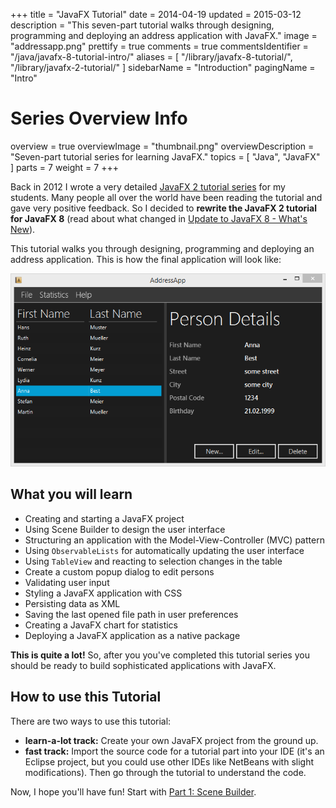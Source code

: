 +++
title = "JavaFX Tutorial"
date = 2014-04-19
updated = 2015-03-12
description = "This seven-part tutorial walks through designing, programming and deploying an address application with JavaFX."
image = "addressapp.png"
prettify = true
comments = true 
commentsIdentifier = "/java/javafx-8-tutorial-intro/"
aliases = [ 
  "/library/javafx-8-tutorial/",
  "/library/javafx-2-tutorial/"
]
sidebarName = "Introduction"
pagingName = "Intro"

# Series Overview Info
overview = true
overviewImage = "thumbnail.png"
overviewDescription = "Seven-part tutorial series for learning JavaFX."
topics = [ "Java", "JavaFX" ]
parts = 7
weight = 7
+++


Back in 2012 I wrote a very detailed [JavaFX 2 tutorial series](/library/javafx-2-tutorial/) for my students. Many people all over the world have been reading the tutorial and gave very positive feedback. So I decided to **rewrite the JavaFX 2 tutorial for JavaFX 8** (read about what changed in [Update to JavaFX 8 - What's New](/blog/update-to-javafx-8-whats-new/)).

This tutorial walks you through designing, programming and deploying an address application. This is how the final application will look like:

![Screenshot AddressApp](addressapp.png)


## What you will learn

* Creating and starting a JavaFX project
* Using Scene Builder to design the user interface
* Structuring an application with the Model-View-Controller (MVC) pattern
* Using `ObservableLists` for automatically updating the user interface
* Using `TableView` and reacting to selection changes in the table
* Create a custom popup dialog to edit persons
* Validating user input
* Styling a JavaFX application with CSS
* Persisting data as XML
* Saving the last opened file path in user preferences
* Creating a JavaFX chart for statistics
* Deploying a JavaFX application as a native package

**This is quite a lot!** So, after you you've completed this tutorial series you should be ready to build sophisticated applications with JavaFX.


## How to use this Tutorial

There are two ways to use this tutorial:

* **learn-a-lot track:** Create your own JavaFX project from the ground up.
* **fast track:** Import the source code for a tutorial part into your IDE (it's an Eclipse project, but you could use other IDEs like NetBeans with slight modifications). Then go through the tutorial to understand the code.

Now, I hope you'll have fun! Start with [Part 1: Scene Builder](/library/javafx-tutorial/part1/).
